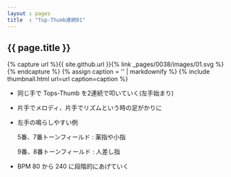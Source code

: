```yaml
---
layout : pages
title  : "Top-Thumb連続01"
---
```


## {{ page.title }}

{% capture url %}{{ site.github.url }}{% link _pages/0038/images/01.svg %}{% endcapture %}
{% assign caption = '' | markdownify %}
{% include thumbnail.html url=url caption=caption %}

* 同じ手で Tops-Thumb を2連続で叩いていく(左手始まり)
* 片手でメロディ、片手でリズムという時の足がかりに
* 左手の鳴らしやすい例

  5番、7番トーンフィールド
  : 薬指や小指

  9番、8番トーンフィールド
  : 人差し指
* BPM 80 から 240 に段階的にあげていく